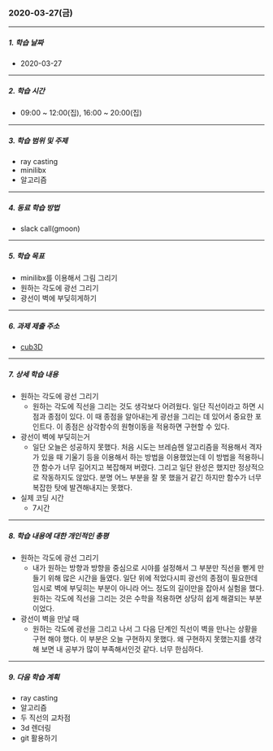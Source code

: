 ### 2020-03-27(금)

-----

##### 1. 학습 날짜

- 2020-03-27

-----

##### 2. 학습 시간

- 09:00 ~ 12:00(집), 16:00 ~ 20:00(집)

-----

##### 3. 학습 범위 및 주제

- ray casting
- minilibx
- 알고리즘

-----

##### 4. 동료 학습 방법

- slack call(gmoon)

------

##### 5. 학습 목표

- minilibx를 이용해서 그림 그리기
- 원하는 각도에 광선 그리기
- 광선이 벽에 부딪히게하기

-----

##### 6. 과제 제출 주소

- [cub3D](http://git.innovationacademy.kr/sanam/cub3D)

-----

##### 7. 상세 학습 내용

- 원하는 각도에 광선 그리기
  - 원하는 각도에 직선을 그리는 것도 생각보다 어려웠다. 일단 직선이라고 하면 시점과 종점이 있다. 이 때 종점을 알아내는게 광선을 그리는 데 있어서 중요한 포인트다. 이 종점은 삼각함수의 원형이동을 적용하면 구현할 수 있다.
- 광선이 벽에 부딪히는거
  - 일단 오늘은 성공하지 못했다. 처음  시도는 브레슴헨 알고리즘을 적용해서 격자가 있을 때 기울기 등을 이용해서 하는 방법을 이용했었는데 이 방법을 적용하니깐 함수가 너무 길어지고 복잡해져 버렸다. 그리고 일단 완성은 했지만 정상적으로 작동하지도 않았다. 분명 어느 부분을 잘 못 했을거 같긴 하지만 함수가 너무 복잡한 탓에 발견해내지는 못했다.
- 실제 코딩 시간
  - 7시간

-----

##### 8. 학습 내용에 대한 개인적인 총평

- 원하는 각도에 광선 그리기
  - 내가 원하는 방향과 방향을 중심으로 시야를 설정해서 그 부분만 직선을 뻗게 만들기 위해 많은 시간을 들였다. 일단 위에 적었다시피 광선의 종점이 필요한데 임시로 벽에 부딪히는 부분이 아니라 어느 정도의 길이만을 잡아서 실험을 했다. 원하는 각도에 직선을 그리는 것은 수학을 적용하면 상당히 쉽게 해결되는 부분이었다.
- 광선이 벽을 만날 때
  - 원하는 각도에 광선을 그리고 나서 그 다음 단계인 직선이 벽을 만나는 상황을 구현 해야 했다. 이 부분은 오늘 구현하지 못했다. 왜 구현하지 못했는지를 생각해 보면 내 공부가 많이 부족해서인것 같다. 너무 한심하다.

-----

##### 9. 다음 학습 계획

- ray casting
- 알고리즘
- 두 직선의 교차점
- 3d 렌더링
- git 활용하기
